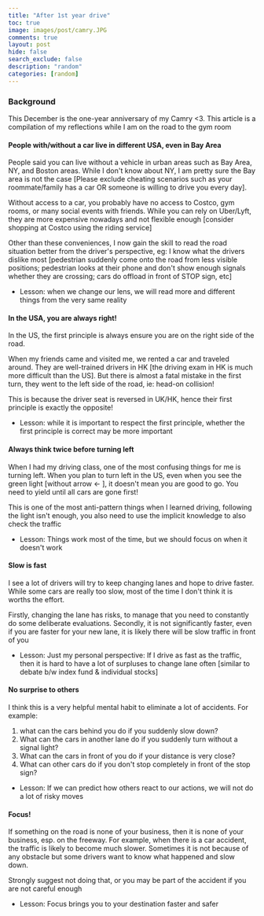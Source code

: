 ```yaml
---
title: "After 1st year drive"
toc: true
image: images/post/camry.JPG
comments: true
layout: post
hide: false
search_exclude: false
description: "random"
categories: [random]
---
```


### Background

This December is the one-year anniversary of my Camry <3. This article is a compilation of my reflections while I am on the road to the gym room

#### People with/without a car live in different USA, even in Bay Area

People said you can live without a vehicle in urban areas such as Bay Area, NY, and Boston areas. While I don't know about NY, I am pretty sure the Bay area is not the case [Please exclude cheating scenarios such as your roommate/family has a car OR someone is willing to drive you every day].

Without access to a car, you probably have no access to Costco, gym rooms, or many social events with friends. While you can rely on Uber/Lyft, they are more expensive nowadays and not flexible enough [consider shopping at Costco using the riding service]

Other than these conveniences, I now gain the skill to read the road situation better from the driver's perspective, eg: I know what the drivers dislike most [pedestrian suddenly come onto the road from less visible positions; pedestrian looks at their phone and don't show enough signals whether they are crossing; cars do offload in front of STOP sign, etc]

- Lesson: when we change our lens, we will read more and different things from the very same reality

#### In the USA, you are always right!

In the US, the first principle is always ensure you are on the right side of the road.

When my friends came and visited me, we rented a car and traveled around. They are well-trained drivers in HK [the driving exam in HK is much more difficult than the US]. But there is almost a fatal mistake in the first turn, they went to the left side of the road, ie: head-on collision!

This is because the driver seat is reversed in UK/HK, hence their first principle is exactly the opposite!

- Lesson: while it is important to respect the first principle, whether the first principle is correct may be more important

#### Always think twice before turning left

When I had my driving class, one of the most confusing things for me is turning left. When you plan to turn left in the US, even when you see the green light [without arrow <- ], it doesn't mean you are good to go. You need to yield until all cars are gone first!

This is one of the most anti-pattern things when I learned driving, following the light isn't enough, you also need to use the implicit knowledge to also check the traffic

- Lesson: Things work most of the time, but we should focus on when it doesn't work

#### Slow is fast

I see a lot of drivers will try to keep changing lanes and hope to drive faster. While some cars are really too slow, most of the time I don't think it is worths the effort.

Firstly, changing the lane has risks, to manage that you need to constantly do some deliberate evaluations. Secondly, it is not significantly faster, even if you are faster for your new lane, it is likely there will be slow traffic in front of you

- Lesson: Just my personal perspective: If I drive as fast as the traffic, then it is hard to have a lot of surpluses to change lane often [similar to debate b/w index fund & individual stocks]

#### No surprise to others

I think this is a very helpful mental habit to eliminate a lot of accidents. For example:

1. what can the cars behind you do if you suddenly slow down?
2. What can the cars in another lane do if you suddenly turn without a signal light?
3. What can the cars in front of you do if your distance is very close?
4. What can other cars do if you don't stop completely in front of the stop sign?

- Lesson: If we can predict how others react to our actions, we will not do a lot of risky moves

#### Focus!

If something on the road is none of your business, then it is none of your business, esp. on the freeway. For example, when there is a car accident, the traffic is likely to become much slower. Sometimes it is not because of any obstacle but some drivers want to know what happened and slow down.

Strongly suggest not doing that, or you may be part of the accident if you are not careful enough

- Lesson: Focus brings you to your destination faster and safer
